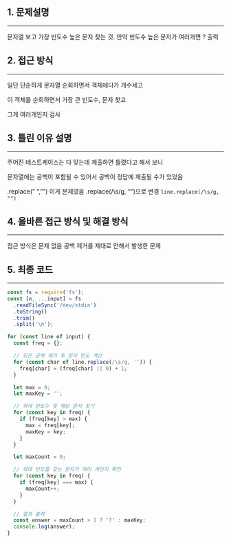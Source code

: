 ## 1. 문제설명

---

문자열 보고 가장 빈도수 높은 문자 찾는 것. 만약 빈도수 높은 문자가 여러개면 ? 출력

## 2. 접근 방식

---

일단 단순하게 문자열 순회하면서 객체에다가 개수세고

이 객체를 순회하면서 가장 큰 빈도수, 문자 찾고

그게 여러개인지 검사

## 3. 틀린 이유 설명

---

주어진 테스트케이스는 다 맞는데 제출하면 틀렸다고 해서 보니

문자열에는 공백이 포함될 수 있어서 공백이 정답에 제출될 수가 있었음

.replace(” “,””) 이게 문제였음 .replace(/\s/g, “”)으로 변경 `line.replace(/\s/g, "")`

## 4. 올바른 접근 방식 및 해결 방식

---

접근 방식은 문제 없음 공백 제거를 제대로 안해서 발생한 문제

## 5. 최종 코드

---

```jsx
const fs = require('fs');
const [n, ...input] = fs
  .readFileSync('/dev/stdin')
  .toString()
  .trim()
  .split('\n');

for (const line of input) {
  const freq = {};

  // 모든 공백 제거 후 문자 빈도 계산
  for (const char of line.replace(/\s/g, '')) {
    freq[char] = (freq[char] || 0) + 1;
  }

  let max = 0;
  let maxKey = '';

  // 최대 빈도수 및 해당 문자 찾기
  for (const key in freq) {
    if (freq[key] > max) {
      max = freq[key];
      maxKey = key;
    }
  }

  let maxCount = 0;

  // 최대 빈도를 갖는 문자가 여러 개인지 확인
  for (const key in freq) {
    if (freq[key] === max) {
      maxCount++;
    }
  }

  // 결과 출력
  const answer = maxCount > 1 ? '?' : maxKey;
  console.log(answer);
}
```

